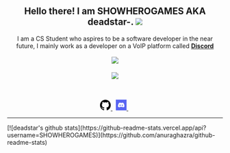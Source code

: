 <h2 align="center">
    Hello there! I am <strong>SHOWHEROGAMES AKA deadstar-</strong>. <img src="https://raw.githubusercontent.com/MartinHeinz/MartinHeinz/master/wave.gif" width="30px">
</h2>
<p align="center">
    I am a CS Student who aspires to be a software developer in the near future, I mainly work as a developer on a VoIP platform called <strong> <a href="https://discord.com">Discord</a></strong>
<br>
<br>
<a href="https://github.com/SHOWHEROGAMES">
        <img src="https://komarev.com/ghpvc/?username=SHOWHEROGAMES&color=red" />
  </a> 
<br>
<br>
<a href="https://discord.com/users/839174095727886386">
        <img src="https://lanyard-profile-readme.vercel.app/api/839174095727886386?idleMessage=%22May%20The%20Code%20Be%20With%20you%22&borderRadius=25px" />
    </a>
</p>
&nbsp;
<p align="center">
    <a href="https://github.com/SHOWHEROGAMES/">
        <img src="./assets/github-solid.png" width="25px" />
    </a>
    &nbsp;
    <a href="https://discord.com/users/839174095727886386">
        <img src="./assets/discord-solid.png" width="25px" />
    </a>
    &nbsp;
<hr/>
[![deadstar's github stats](https://github-readme-stats.vercel.app/api?username=SHOWHEROGAMES)](https://github.com/anuraghazra/github-readme-stats)
